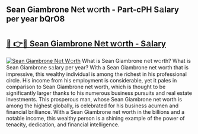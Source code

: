 ## Sean Giambrone N𝚎t w𝚘rth - Part-cPH S𝚊lary per year bQrO8

# <h2><a href="http://gc4mh8v.nevu.top/?p=Sean+Giambrone">🔗 👉🔴 Sean Giambrone N𝚎t w𝚘rth - S𝚊lary</a></h2>

[![Sean Giambrone N𝚎t W𝚘rth](https://i.imgur.com/Oavwk0R.jpeg)](http://gc4mh8v.nevu.top/?p=Sean+Giambrone)
What is Sean Giambrone n𝚎t w𝚘rth? What is Sean Giambrone s𝚊lary per year?
With a Sean Giambrone net worth that is impressive, this wealthy individual is among the richest in his professional circle. His income from his employment is considerable, yet it pales in comparison to Sean Giambrone net worth, which is thought to be significantly larger thanks to his numerous business pursuits and real estate investments. This prosperous man, whose Sean Giambrone net worth is among the highest globally, is celebrated for his business acumen and financial brilliance. With a Sean Giambrone net worth in the billions and a notable income, this wealthy person is a shining example of the power of tenacity, dedication, and financial intelligence.
